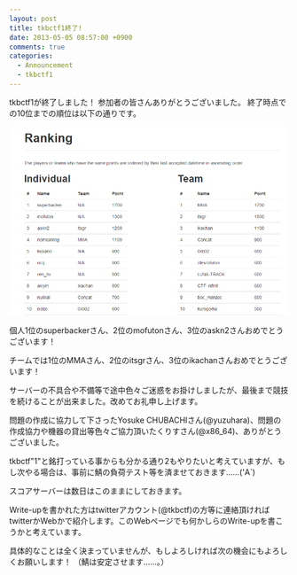 ```yaml
---
layout: post
title: tkbctf1終了!
date: 2013-05-05 08:57:00 +0900
comments: true
categories:
  - Announcement
  - tkbctf1
---
```


tkbctf1が終了しました！ 参加者の皆さんありがとうございました。
終了時点での10位までの順位は以下の通りです。

![Ranking](/images/2013/05/ranking.png)

個人1位のsuperbackerさん、2位のmofutonさん、3位のaskn2さんおめでとうございます！

チームでは1位のMMAさん、2位のitsgrさん、3位のikachanさんおめでとうございます！

サーバーの不具合や不備等で途中色々ご迷惑をお掛けしましたが、最後まで競技を続けることが出来ました。改めてお礼申し上げます。

問題の作成に協力して下さったYosuke CHUBACHIさん(@yuzuhara)、問題の作成協力や機器の貸出等色々ご協力頂いたくりすさん(@x86_64)、ありがとうございました。

tkbctf"1"と銘打っている事からも分かる通り2もやりたいと考えていますが、もし次やる場合は、事前に鯖の負荷テスト等を済ませておきます……('A`)

スコアサーバーは数日はこのままにしておきます。

Write-upを書かれた方はtwitterアカウント(@tkbctf)の方等に連絡頂ければtwitterかWebかで紹介します。このWebページでも何かしらのWrite-upを書こうかと考えています。

具体的なことは全く決まっていませんが、もしよろしければ次の機会にもよろしくお願いします！
（鯖は安定させます……。）